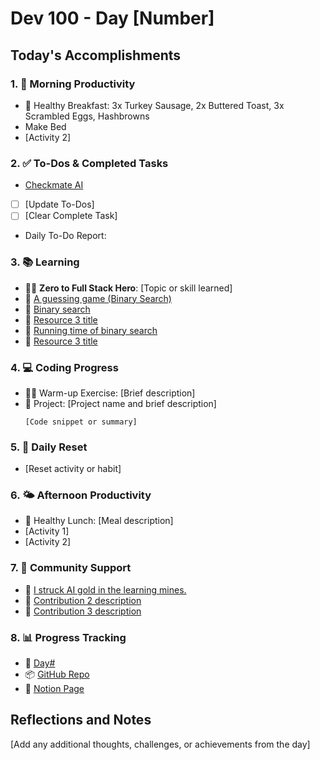 # Dev 100 - Day [Number]

## Today's Accomplishments

### 1. 🌅 Morning Productivity

- 🍳 Healthy Breakfast: 3x Turkey Sausage, 2x Buttered Toast, 3x Scrambled Eggs, Hashbrowns
- Make Bed
- [Activity 2]

### 2. ✅ To-Dos & Completed Tasks

- [Checkmate AI](https://checkmate-ai.vercel.app/)
- [ ] [Update To-Dos]
- [ ] [Clear Complete Task]
- Daily To-Do Report:

### 3. 📚 Learning

- 🦸‍♂️ **Zero to Full Stack Hero**: [Topic or skill learned]
- 🔗 [A guessing game (Binary Search)](https://www.khanacademy.org/computing/computer-science/algorithms/intro-to-algorithms/a/a-guessing-game)
- 🔗 [Binary search](https://www.khanacademy.org/computing/computer-science/algorithms/binary-search/a/binary-search)
- 🔗 [Resource 3 title](https://www.khanacademy.org/computing/computer-science/algorithms/binary-search/a/running-time-of-binary-search)
- 🔗 [Running time of binary search](URL)
- 🔗 [Resource 3 title](URL)

### 4. 💻 Coding Progress

- 🏋️‍♂️ Warm-up Exercise: [Brief description]
- 🦺 Project: [Project name and brief description]
  ```
  [Code snippet or summary]
  ```

### 5. 🔄 Daily Reset

- [Reset activity or habit]

### 6. 🌤️ Afternoon Productivity

- 🍱 Healthy Lunch: [Meal description]
- [Activity 1]
- [Activity 2]

### 7. 🤝 Community Support

- 🔗 [I struck AI gold in the learning mines.](https://www.skool.com/universityofcode/i-struck-ai-gold-in-the-learning-mines)
- 🔗 [Contribution 2 description](URL)
- 🔗 [Contribution 3 description](URL)

### 8. 📊 Progress Tracking

- 🏫 [Day#](URL-to-daily-log)
- 📦 [GitHub Repo](https://github.com/Digitl-Alchemyst/dev100/blob/main/Day-[Number]/day[Number].md)
- 📄 [Notion Page](https://liberating-galley-48d.notion.site/Dev100-Coding-Lifestyle-Challenge-a85ec9fba3ce41f3b29d581a1a85d92b?pvs=4)

## Reflections and Notes

[Add any additional thoughts, challenges, or achievements from the day]
